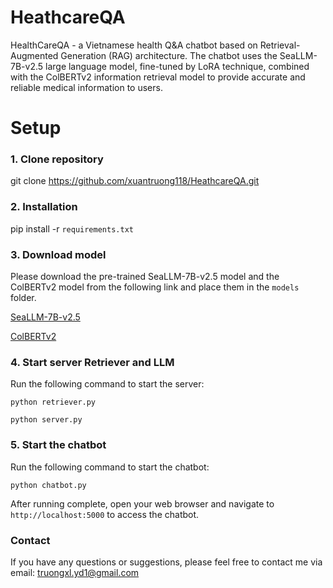 # HeathcareQA

HealthCareQA - a Vietnamese health Q&A chatbot based on Retrieval-Augmented Generation (RAG) architecture. The chatbot uses the SeaLLM-7B-v2.5 large language model, fine-tuned by LoRA technique, combined with the ColBERTv2 information retrieval model to provide accurate and reliable medical information to users.



# Setup

### 1. Clone repository

git clone https://github.com/xuantruong118/HeathcareQA.git

### 2. Installation

pip install -r `requirements.txt`

### 3. Download model

Please download the pre-trained SeaLLM-7B-v2.5 model and the ColBERTv2 model from the following link and place them in the `models` folder.

[SeaLLM-7B-v2.5](https://huggingface.co/xuantruong118/SeaLLM-7B-v2.5)

[ColBERTv2](https://huggingface.co/xuantruong118/ColBERTv2)

### 4. Start server Retriever and LLM
Run the following command to start the server:

```
python retriever.py
```
```
python server.py
```

### 5. Start the chatbot

Run the following command to start the chatbot:

```
python chatbot.py
```
After running complete, open your web browser and navigate to `http://localhost:5000` to access the chatbot.


### Contact

If you have any questions or suggestions, please feel free to contact me via email: truongxl.yd1@gmail.com



